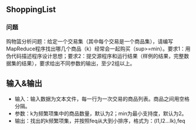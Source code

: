 ## ShoppingList

### 问题

购物篮分析问题：给定一个交易集（其中每个交易是一个商品集），请编写MapReduce程序找出哪几个商品（k）经常会一起购买（sup>=min）。要求1：用伪代码描述程序设计思想；要求2：提交源程序和运行结果（样例的结果，完整数据集的结果），要求给出不同参数的输出，至少2组以上。

## 输入&输出

- 输入：输入数据为文本文件，每一行为一次交易的商品列表。商品之间用空格分隔。
- 参数：k为频繁项集中的商品数量，默认为2；min为最小支持度，默认为2。
- 输出：找出的k频繁项集，并按照feq从大到小排序，格式为：(I1,I2...Ik),feq

